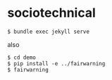 # sociotechnical

`$ bundle exec jekyll serve`

also

```
$ cd demo
$ pip install -e ../fairwarning
$ fairwarning